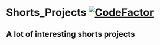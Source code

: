 # Shorts_Projects [![CodeFactor](https://www.codefactor.io/repository/github/victorbetsch/shorts_projects/badge)](https://www.codefactor.io/repository/github/victorbetsch/shorts_projects)

## A lot of interesting shorts projects 
